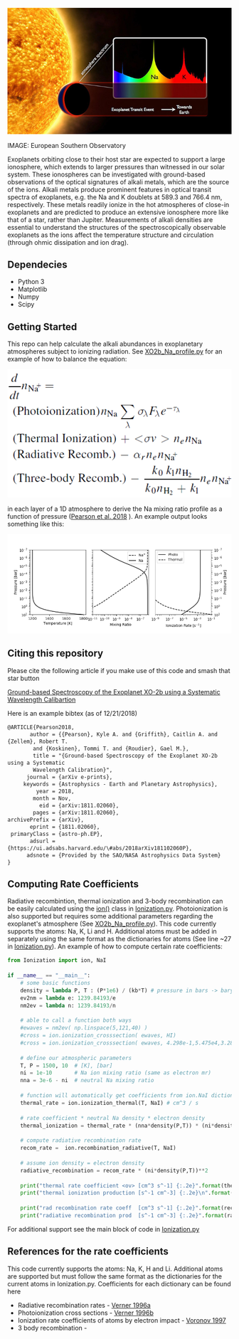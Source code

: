 ![](https://github.com/pearsonkyle/Exoplanet-Ionization/raw/master/main_picture.jpg)

IMAGE: European Southern Observatory

Exoplanets orbiting close to their host star are expected to support a large ionosphere, which extends to larger pressures than witnessed in our solar system. These ionospheres can be investigated with ground-based observations of the optical signatures of alkali metals, which are the source of the ions. Alkali metals produce prominent features in optical transit spectra of exoplanets, e.g. the Na and K doublets at 589.3 and 766.4 nm, respectively. These metals readily ionize in the hot atmospheres of close-in exoplanets and are predicted to produce an extensive ionosphere more like that of a star, rather than Jupiter. Measurements of alkali densities are essential to understand the structures of the spectroscopically observable exoplanets as the ions affect the temperature structure and circulation (through ohmic dissipation and ion drag). 

## Dependecies 
- Python 3
- Matplotlib
- Numpy
- Scipy 

## Getting Started

This repo can help calculate the alkali abundances in exoplanetary atmospheres subject to ionizing radiation. See [XO2b_Na_profile.py](https://github.com/pearsonkyle/Exoplanet-Ionization/blob/master/XO2b_Na_Profile.py) for an example of how to balance the equation: 

![](https://raw.githubusercontent.com/pearsonkyle/Exoplanet-Ionization/master/Na_balance_equation.png)

in each layer of a 1D atmosphere to derive the Na mixing ratio profile as a function of pressure ([Pearson et al. 2018](https://arxiv.org/abs/1811.02060)
). An example output looks something like this: 

![](https://github.com/pearsonkyle/Exoplanet-Ionization/raw/master/photoionization_xo2b.png)



## Citing this repository
Please cite the following article if you make use of this code and smash that star button

[Ground-based Spectroscopy of the Exoplanet XO-2b using a Systematic Wavelength Calibartion](https://arxiv.org/abs/1811.02060)

Here is an example bibtex (as of 12/21/2018)
```
@ARTICLE{Pearson2018,
       author = {{Pearson}, Kyle A. and {Griffith}, Caitlin A. and {Zellem}, Robert T.
        and {Koskinen}, Tommi T. and {Roudier}, Gael M.},
        title = "{Ground-based Spectroscopy of the Exoplanet XO-2b using a Systematic
        Wavelength Calibration}",
      journal = {arXiv e-prints},
     keywords = {Astrophysics - Earth and Planetary Astrophysics},
         year = 2018,
        month = Nov,
          eid = {arXiv:1811.02060},
        pages = {arXiv:1811.02060},
archivePrefix = {arXiv},
       eprint = {1811.02060},
 primaryClass = {astro-ph.EP},
       adsurl = {https://ui.adsabs.harvard.edu/\#abs/2018arXiv181102060P},
      adsnote = {Provided by the SAO/NASA Astrophysics Data System}
}
```

## Computing Rate Coefficients

Radiative recombintion, thermal ionization and 3-body recombination can be easily calculated using the [ion()](https://github.com/pearsonkyle/Exoplanet-Ionization/blob/master/Ionization.py#L40) class in [Ionization.py](https://github.com/pearsonkyle/Exoplanet-Ionization/blob/master/Ionization.py). Photoionization is also supported but requires some additional parameters regarding the exoplanet's atmosphere (See [XO2b_Na_profile.py](https://github.com/pearsonkyle/Exoplanet-Ionization/blob/master/XO2b_Na_Profile.py)). This code currently supports the atoms: Na, K, Li and H. Additional atoms must be added in separately using the same format as the dictionaries for atoms (See line ~27 in [Ionization.py](https://github.com/pearsonkyle/Exoplanet-Ionization/blob/master/Ionization.py#L27)). An example of how to compute certain rate coefficients: 

```python
from Ionization import ion, NaI

if __name__ == "__main__":
    # some basic functions
    density = lambda P, T : (P*1e6) / (kb*T) # pressure in bars -> barye (cgs)
    ev2nm = lambda e: 1239.84193/e
    nm2ev = lambda n: 1239.84193/n

    # able to call a function both ways
    #ewaves = nm2ev( np.linspace(5,121,40) )
    #cross = ion.ionization_crosssection( ewaves, HI)
    #cross = ion.ionization_crosssection( ewaves, 4.298e-1,5.475e4,3.288e1,2.963,0,0,0)

    # define our atmospheric parameters 
    T, P = 1500, 10  # [K], [bar]
    ni = 1e-10       # Na ion mixing ratio (same as electron mr)
    nna = 3e-6 - ni  # neutral Na mixing ratio 

    # function will automatically get coefficients from ion.NaI dictionary 
    thermal_rate = ion.ionization_thermal(T, NaI) # cm^3 / s 

    # rate coefficient * neutral Na density * electron density 
    thermal_ionization = thermal_rate * (nna*density(P,T)) * (ni*density(P,T))

    # compute radiative recombination rate
    recom_rate =  ion.recombination_radiative(T, NaI)

    # assume ion density = electron density 
    radiative_recombination = recom_rate * (ni*density(P,T))**2

    print("thermal rate coefficient <ov> [cm^3 s^-1] {:.2e}".format(thermal_rate))
    print("thermal ionization production [s^-1 cm^-3] {:.2e}\n".format(thermal_ionization) )

    print("rad recombination rate coeff  [cm^3 s^-1] {:.2e}".format(recom_rate))
    print("radiative recombination prod  [s^-1 cm^-3] {:.2e}".format(radiative_recombination) )

```
For additional support see the main block of code in [Ionization.py](https://github.com/pearsonkyle/Exoplanet-Ionization/blob/master/Ionization.py#L125) 


## References for the rate coefficients
This code currently supports the atoms: Na, K, H and Li. Additional atoms are supported but must follow the same format as the dictionaries for the current atoms in Ionization.py. Coefficients for each dictionary can be found here
- Radiative recombination rates - [Verner 1996a](http://adsabs.harvard.edu/abs/1996ApJS..103..467V)
- Photoionization cross sections - [Verner 1996b](http://adsabs.harvard.edu/abs/1996ApJ...465..487V)
- Ionization rate coefficients of atoms by electron impact - [Voronov 1997](http://adsabs.harvard.edu/abs/1997ADNDT..65....1V)
- 3 body recombination - 

